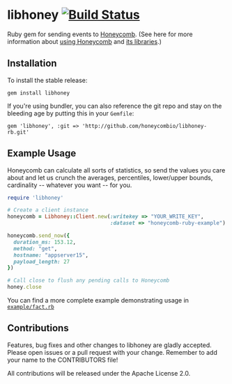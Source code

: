 # libhoney [![Build Status](https://travis-ci.org/honeycombio/libhoney-rb.svg?branch=master)](https://travis-ci.org/honeycombio/libhoney-rb)

Ruby gem for sending events to [Honeycomb](https://honeycomb.io). (See here for more information about [using Honeycomb](https://honeycomb.io/intro/) and [its libraries](https://honeycomb.io/docs/send-data/sdks).)

## Installation

To install the stable release:

```
gem install libhoney
```

If you're using bundler, you can also reference the git repo and stay on the bleeding age by putting this in your `Gemfile`:

```
gem 'libhoney', :git => 'http://github.com/honeycombio/libhoney-rb.git'
```

## Example Usage

Honeycomb can calculate all sorts of statistics, so send the values you care about and let us crunch the averages, percentiles, lower/upper bounds, cardinality -- whatever you want -- for you.

```ruby
require 'libhoney'

# Create a client instance
honeycomb = Libhoney::Client.new(:writekey => "YOUR_WRITE_KEY",
                                 :dataset => "honeycomb-ruby-example")

honeycomb.send_now({
  duration_ms: 153.12,
  method: "get",
  hostname: "appserver15",
  payload_length: 27
})

# Call close to flush any pending calls to Honeycomb
honey.close
```

You can find a more complete example demonstrating usage in [`example/fact.rb`](example/fact.rb)

## Contributions

Features, bug fixes and other changes to libhoney are gladly accepted. Please
open issues or a pull request with your change. Remember to add your name to the
CONTRIBUTORS file!

All contributions will be released under the Apache License 2.0.

